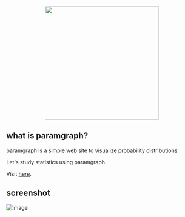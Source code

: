 <div align="center" id="madewithlua">
  <img src="https://github.com/kitta65/paramgraph/assets/26474260/75ff83be-f85b-4a7c-9e28-1d60e8f85be5" width="300", height="300">
</div>

## what is paramgraph?

paramgraph is a simple web site to visualize probability distributions.

Let's study statistics using paramgraph.

Visit [here](https://p2g.kitta65.net).

## screenshot

![image](https://github.com/kitta65/paramgraph/assets/26474260/f9acca4e-c1bd-490b-8550-32fe0ec9bc09)
